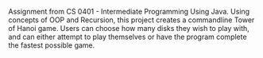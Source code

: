 Assignment from CS 0401 - Intermediate Programming Using Java. Using concepts of OOP and Recursion, this project creates a  commandline Tower of Hanoi game.  Users can choose how many disks they wish to play with, and can either attempt to play themselves or have the program complete the fastest possible game.
